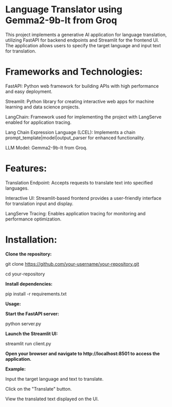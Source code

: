 # Language Translator using Gemma2-9b-It from Groq
This project implements a generative AI application for language translation, utilizing FastAPI for backend endpoints and Streamlit for the frontend UI. The application allows users to specify the target language and input text for translation.

# Frameworks and Technologies:
FastAPI: Python web framework for building APIs with high performance and easy deployment.

Streamlit: Python library for creating interactive web apps for machine learning and data science projects.

LangChain: Framework used for implementing the project with LangServe enabled for application tracing.

Lang Chain Expression Language (LCEL): Implements a chain prompt_template|model|output_parser for enhanced functionality.

LLM Model: Gemma2-9b-It from Groq. 

# Features:
Translation Endpoint: Accepts requests to translate text into specified languages.

Interactive UI: Streamlit-based frontend provides a user-friendly interface for translation input and display.

LangServe Tracing: Enables application tracing for monitoring and performance optimization.

# Installation:
**Clone the repository:**

git clone https://github.com/your-username/your-repository.git

cd your-repository

**Install dependencies:**

pip install -r requirements.txt

**Usage:**

**Start the FastAPI server:**

python server.py

**Launch the Streamlit UI:**

streamlit run client.py

**Open your browser and navigate to http://localhost:8501 to access the application.**

**Example:**

Input the target language and text to translate.

Click on the "Translate" button.

View the translated text displayed on the UI.
